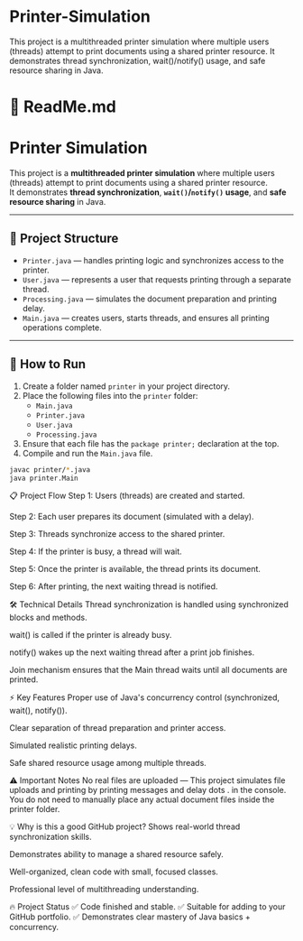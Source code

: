 # Printer-Simulation
This project is a multithreaded printer simulation where multiple users (threads) attempt to print documents using a shared printer resource. It demonstrates thread synchronization, wait()/notify() usage, and safe resource sharing in Java.
# 📄 ReadMe.md

# Printer Simulation

This project is a **multithreaded printer simulation** where multiple users (threads) attempt to print documents using a shared printer resource.  
It demonstrates **thread synchronization**, **`wait()`/`notify()` usage**, and **safe resource sharing** in Java.

---

## 📂 Project Structure

- `Printer.java` — handles printing logic and synchronizes access to the printer.
- `User.java` — represents a user that requests printing through a separate thread.
- `Processing.java` — simulates the document preparation and printing delay.
- `Main.java` — creates users, starts threads, and ensures all printing operations complete.

---

## 🚀 How to Run

1. Create a folder named `printer` in your project directory.
2. Place the following files into the `printer` folder:
   - `Main.java`
   - `Printer.java`
   - `User.java`
   - `Processing.java`
3. Ensure that each file has the `package printer;` declaration at the top.
4. Compile and run the `Main.java` file.

```bash
javac printer/*.java
java printer.Main
```

📋 Project Flow
Step 1: Users (threads) are created and started.

Step 2: Each user prepares its document (simulated with a delay).

Step 3: Threads synchronize access to the shared printer.

Step 4: If the printer is busy, a thread will wait.

Step 5: Once the printer is available, the thread prints its document.

Step 6: After printing, the next waiting thread is notified.

🛠 Technical Details
Thread synchronization is handled using synchronized blocks and methods.

wait() is called if the printer is already busy.

notify() wakes up the next waiting thread after a print job finishes.

Join mechanism ensures that the Main thread waits until all documents are printed.

⚡ Key Features
Proper use of Java's concurrency control (synchronized, wait(), notify()).

Clear separation of thread preparation and printer access.

Simulated realistic printing delays.

Safe shared resource usage among multiple threads.

⚠ Important Notes
No real files are uploaded —
This project simulates file uploads and printing by printing messages and delay dots . in the console.
You do not need to manually place any actual document files inside the printer folder.

💡 Why is this a good GitHub project?
Shows real-world thread synchronization skills.

Demonstrates ability to manage a shared resource safely.

Well-organized, clean code with small, focused classes.

Professional level of multithreading understanding.

🔥 Project Status
✅ Code finished and stable.
✅ Suitable for adding to your GitHub portfolio.
✅ Demonstrates clear mastery of Java basics + concurrency.


